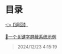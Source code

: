 # 目录  


[👈【返回】](/__Catalog__/Unity笔记/000一些功能示例000/__Catalog__000一些功能示例000)  


[📜一个关键字屏蔽系统示例](/Unity笔记/000一些功能示例000/关键字屏蔽系统/一个关键字屏蔽系统示例)  







> 2024/12/23 4:15:19
